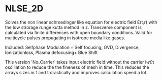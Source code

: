 # NLSE_2D
Solves the non linear schroedinger like equation for electric field E(t,r) with the low strorage runge kutta method in z.
Transverse component is calculated via finite differences with open boundary conditions.
Valid for multicycle pulses propagating in isotrope media like gases.

Included: Selfphase Modulation + Self focusing, GVD, Divergence, Ionizationloss, Plasma defocusing+ Blue Shift

This version 'No_Carrier' takes input electric field without the carrier i*w0*t oscillation to reduce the the fineness of mesh in time. This reduces the arrays sizes in f and t drastically and improves calculation speed a lot. 





